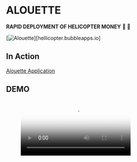 # ALOUETTE

**RAPID DEPLOYMENT OF HELICOPTER MONEY** :helicopter: :money_with_wings: 

[![Alouette](https://github.com/alouette-admin/alouette-app/images/alouette.ico)][hellicopter.bubbleapps.io]

## In Action
[Alouette Application](hellicopter.bubbleapps.io)

## DEMO

<!-- blank line -->
<figure class="video_container">
  <video controls="true" allowfullscreen="true" poster="https://github.com/alouette-admin/alouette-app/images/alouette-icon.png">
    <source src="https://www.youtube.com/embed/BNF1fHBCGi0" type="video/mp4">
  </video>
</figure>
<!-- blank line -->
